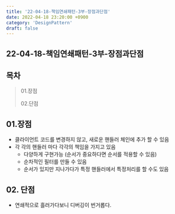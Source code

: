 ```yaml
---
title: '22-04-18-책임연쇄패턴-3부-장점과단점'
date: 2022-04-18 23:20:00 +0900
category: 'DesignPattern'
draft: false
---
```


## 22-04-18-책임연쇄패턴-3부-장점과단점

## 목차

> 01.장점
>
> 02.단점

## 01.장점

- 클라이언트 코드를 변경하지 않고, 새로운 핸들러 체인에 추가 할 수 있음
- 각 각의 핸들러 마다 각각의 책임을 가지고 있음
  - 다양하게 구현가능 (순서가 중요하다면 순서를 적용할 수 있음)
  - 순차적인 필터를 만들 수 있음
  - 순서가 있지만 지나가다가 특정 핸들러에서 특정처리를 할 수도 있음

## 02. 단점

- 연쇄적으로 흘러가다보니 디버깅이 번거롭다.